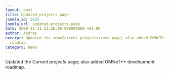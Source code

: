 ```yaml
---
layout: post
title: Updated projects page
joomla_id: 3625
joomla_url: updated-projects-page
date: 2000-11-21 21:26:00.000000000 +01:00
author: Andras
excerpt: Updated the <em>Current projects</em> page; also added OMNeT++ development
  roadmap.
category: News
---
```

Updated the <em>Current projects</em> page; also added OMNeT++ development roadmap.
